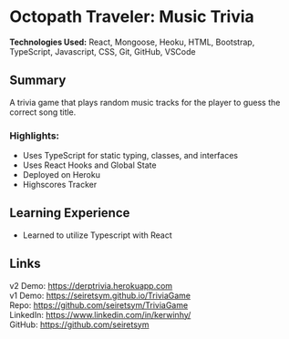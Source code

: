 # Octopath Traveler: Music Trivia
**Technologies Used:** React, Mongoose, Heoku, HTML, Bootstrap, TypeScript, Javascript, CSS, Git, GitHub, VSCode 

## Summary
A trivia game that plays random music tracks for the player to guess the correct song title.

### **Highlights:**
- Uses TypeScript for static typing, classes, and interfaces
- Uses React Hooks and Global State
- Deployed on Heroku
- Highscores Tracker

## Learning Experience
- Learned to utilize Typescript with React

## Links
v2 Demo: https://derptrivia.herokuapp.com<br>
v1 Demo: https://seiretsym.github.io/TriviaGame<br>
Repo: https://github.com/seiretsym/TriviaGame<br>
LinkedIn: https://www.linkedin.com/in/kerwinhy/<br>
GitHub: https://github.com/seiretsym<br>
